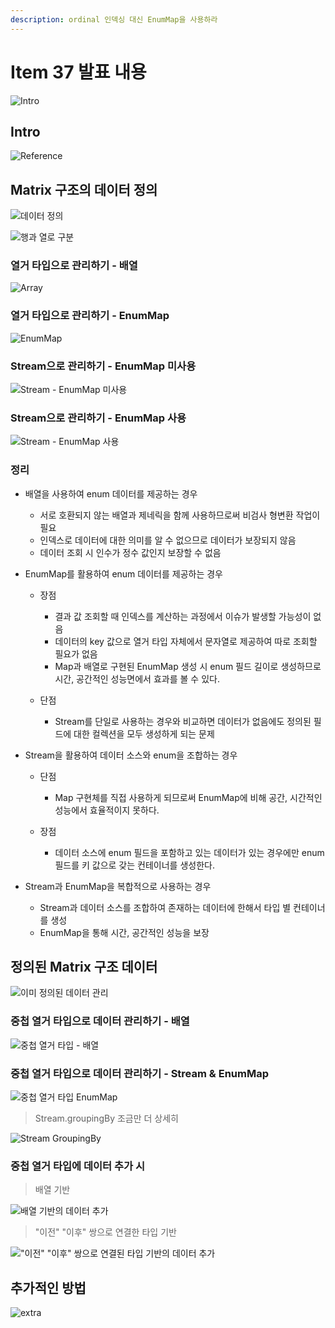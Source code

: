 ```yaml
---
description: ordinal 인덱싱 대신 EnumMap을 사용하라
---
```


# Item 37 발표 내용

![Intro](images/item37.001.png)

## Intro

![Reference](images/item37.002.png)

## Matrix 구조의 데이터 정의

![데이터 정의](images/item37.003.png)

![행과 열로 구분](images/item37.004.png)

### 열거 타입으로 관리하기 - 배열

![Array](images/item37.005.png)

### 열거 타입으로 관리하기 - EnumMap

![EnumMap](images/item37.006.png)

### Stream으로 관리하기 - EnumMap 미사용

![Stream - EnumMap 미사용](images/item37.007.png)

### Stream으로 관리하기 - EnumMap 사용

![Stream - EnumMap 사용](images/item37.008.png)

### 정리

- 배열을 사용하여 enum 데이터를 제공하는 경우
	- 서로 호환되지 않는 배열과 제네릭을 함께 사용하므로써 비검사 형변환 작업이 필요
	- 인덱스로 데이터에 대한 의미를 알 수 없으므로 데이터가 보장되지 않음
	- 데이터 조회 시 인수가 정수 값인지 보장할 수 없음

- EnumMap를 활용하여 enum 데이터를 제공하는 경우
	- 장점
		- 결과 값 조회할 때 인덱스를 계산하는 과정에서 이슈가 발생할 가능성이 없음
		- 데이터의 key 값으로 열거 타입 자체에서 문자열로 제공하여 따로 조회할 필요가 없음
		- Map과 배열로 구현된 EnumMap 생성 시 enum 필드 길이로 생성하므로 시간, 공간적인 성능면에서 효과를 볼 수 있다.

	- 단점
		- Stream를 단일로 사용하는 경우와 비교하면 데이터가 없음에도 정의된 필드에 대한 컬렉션을 모두 생성하게 되는 문제

- Stream을 활용하여 데이터 소스와 enum을 조합하는 경우
	- 단점
		- Map 구현체를 직접 사용하게 되므로써 EnumMap에 비해 공간, 시간적인 성능에서 효율적이지 못하다.

	- 장점
		- 데이터 소스에 enum 필드을 포함하고 있는 데이터가 있는 경우에만 enum 필드를 키 값으로 갖는 컨테이너를 생성한다.

- Stream과 EnumMap을 복합적으로 사용하는 경우
	- Stream과 데이터 소스를 조합하여 존재하는 데이터에 한해서 타입 별 컨테이너를 생성
	- EnumMap을 통해 시간, 공간적인 성능을 보장

## 정의된 Matrix 구조 데이터

![이미 정의된 데이터 관리](images/item37.009.png)

### 중첩 열거 타입으로 데이터 관리하기 - 배열

![중첩 열거 타입 - 배열](images/item37.010.png)

### 중첩 열거 타입으로 데이터 관리하기 - Stream & EnumMap

![중첩 열거 타입 EnumMap](images/item37.011.png)

> Stream.groupingBy 조금만 더 상세히

![Stream GroupingBy](images/item37.012.png)

### 중첩 열거 타입에 데이터 추가 시

> 배열 기반

![배열 기반의 데이터 추가](images/item37.013.png)

> "이전" "이후" 쌍으로 연결한 타입 기반

!["이전" "이후" 쌍으로 연결된 타입 기반의 데이터 추가](images/item37.014.png)

## 추가적인 방법

![extra](images/item37.015.png)
